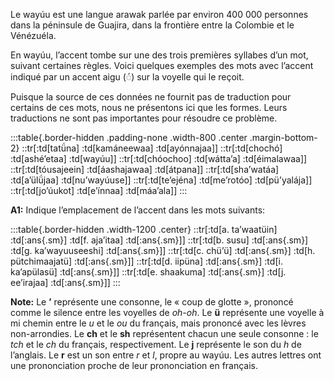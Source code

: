 Le wayúu est une langue arawak parlée par environ 400 000 personnes dans la péninsule de Guajira,
dans la frontière entre la Colombie et le Vénézuéla.

En wayúu, l’accent tombe sur une des trois premières syllabes d’un mot, suivant certaines règles. Voici
quelques exemples des mots avec l’accent indiqué par un accent aigu (◌́) sur la voyelle qui le reçoit.

Puisque la source de ces données ne fournit pas de traduction pour certains de ces mots, nous ne présentons ici que les formes. Leurs traductions ne sont pas importantes pour résoudre ce problème.

:::table{.border-hidden .padding-none .width-800 .center .margin-bottom-2}
::tr[:td[tatǘna] :td[kamáneewaa] :td[ayónnajaa]]
::tr[:td[chochó] :td[ashé’etaa] :td[wayúu]]
::tr[:td[chóochoo] :td[wátta’a] :td[éimalawaa]]
::tr[:td[tóusajeein] :td[áashajawaa] :td[átpana]]
::tr[:td[sha’watáa] :td[a’ülǘjaa] :td[nu’wayúuse]]
::tr[:td[te’ejéna] :td[me’rotóo] :td[pü’yalája]]
::tr[:td[jo’úukot] :td[e’ínnaa] :td[máa’ala]]
:::

**A1:** Indique l’emplacement de l’accent dans les mots suivants:

:::table{.border-hidden .width-1200 .center}
::tr[:td[a. ta’waatüin] :td[:ans{.sm}] :td[f. aja’itaa] :td[:ans{.sm}]]
::tr[:td[b. susu] :td[:ans{.sm}] :td[g. ka’wayuuseeshi] :td[:ans{.sm}]]
::tr[:td[c. chü’ü] :td[:ans{.sm}] :td[h. pütchimaajatü] :td[:ans{.sm}]]
::tr[:td[d. iipüna] :td[:ans{.sm}] :td[i. ka’apülasü] :td[:ans{.sm}]]
::tr[:td[e. shaakuma] :td[:ans{.sm}] :td[j. ee’irajaa] :td[:ans{.sm}]]
:::

**Note:** Le **’** représente une consonne, le « coup de glotte », prononcé comme le silence entre les voyelles
de *oh-oh*. Le **ü** représente une voyelle à mi chemin entre le *u* et le *ou* du français, mais prononcé avec les
lèvres non-arrondies. Le **ch** et le **sh** représentent chacun une seule consonne : le *tch* et le *ch* du français,
respectivement. Le **j** représente le son du *h* de l’anglais. Le **r** est un son entre *r* et *l*, propre au wayúu. Les
autres lettres ont une prononciation proche de leur prononciation en français.